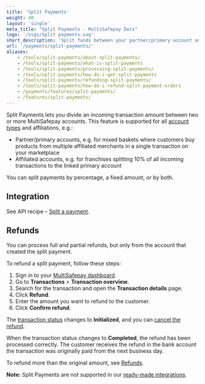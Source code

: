 ```yaml
---
title: 'Split Payments'
weight: 40
layout: 'single'
meta_title: "Split Payments - MultiSafepay Docs"
logo: '/svgs/Split payments.svg'
short_description: 'Split funds between your partner/primary account and affiliated merchants.'
url: '/payments/split-payments/'
aliases:
    - /tools/split-payments/about-split-payments/
    - /tools/split-payments/what-is-split-payments
    - /tools/split-payments/processing-split-payments/
    - /tools/split-payments/how-do-i-get-split-payments
    - /tools/split-payments/refunding-split-payments/
    - /tools/split-payments/how-do-i-refund-split-payment-orders
    - /payments/features/split-payments/
    - /features/split-payments/
---
```


Split Payments lets you divide an incoming transaction amount between two or more MultiSafepay accounts. This feature is supported for all [account types](/account/account-types/) and affiliations, e.g.:

- Partner/primary accounts, e.g. for mixed baskets where customers buy products from multiple affiliated merchants in a single transaction on your marketplace
- Affiliated accounts, e.g. for franchises splitting 10% of all incoming transactions to the linked primary account

You can split payments by percentage, a fixed amount, or by both.

## Integration

See API recipe – [Split a payment](https://docs-api.multisafepay.com/recipes/split-a-payment).

## Refunds
You can process full and partial refunds, but only from the account that created the split payment. 

To refund a split payment, follow these steps:

1. Sign in to your [MultiSafepay dashboard](https://merchant.multisafepay.com).
2. Go to **Transactions** > **Transaction overview**.
3. Search for the transaction and open the **Transaction details** page.
4. Click **Refund**.
5. Enter the amount you want to refund to the customer.
6. Click **Confirm refund**.  

The [transaction status](/about-payments/multisafepay-statuses/) changes to **Initialized**, and you can [cancel the refund](/refunds/about/#cancelling-refunds).  

When the transaction status changes to **Completed**, the refund has been processed correctly. The customer receives the refund in the bank account the transaction was originally paid from the next business day.

To refund more than the original amount, see [Refunds](/refunds/).

**Note:** Split Payments are not supported in our [ready-made integrations](/integrations/ready-made/).


